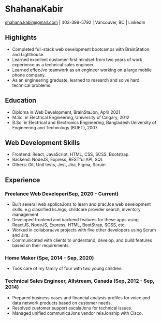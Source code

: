 # ShahanaKabir
shahana.kabir@gmail.com | 403-399-5792 | Vancouver, BC | LinkedIn

## Highlights
- Completed full-stack web development bootcamps with BrainStation and Lighthouse.
- Learned excellent customer-first mindset from two years of work experience as a
technical sales engineer.
- Learned effecJve teamwork as an engineer working on a large mobile phone company.
- As an engineering graduate, learned to research and solve hard technical problems.

## Education
- Diploma in Web Development, BrainStaJon, April 2021
- M.Sc. in Electrical Engineering, University of Calgary, 2012
- B.Sc. in Electrical and Electronics Engineering, Bangladesh University of Engineering
and Technology (BUET), 2007.

## Web Development Skills
- Frontend: React, JavaScript, HTML, CSS, SCSS, Bootstrap.
- Backend: NodeJS, Express, RESTful API, SQL
- Others: Git, Unit tests, Jest, Jira, Figma, Scrum

## Experience
### Freelance Web Developer(Sep, 2020 - Current)
- Built several web applicaJons to learn and pracJce web development skills. e.g classified lisJngs, childcare provider search, inventory management
- Developed frontend and backend features for these apps using ReactJS, NodeJS, Express, HTML, BootStrap, SCSS, etc.
- Worked in collaboraJve projects with five other developers using Scrum and Jira.
- Communicated with clients to understand, develop, and build features based on their
requirements.

### Home Maker (Spe, 2014 - Sep, 2020)
- Took care of my family of four with two young children.

### Technical Sales Engineer, Allstream, Canada (Sep, 2012 - Sep, 2014)
- Prepared business cases and financial analysis profiles for voice and data network products based on customer needs.
- Resolved customer support escalaJons for technical issues.
- Managed unified communicaJons vendor relaJonship with Cisco.




